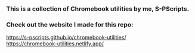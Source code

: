 ### This is a collection of Chromebook utilities by me, S-PScripts.

### Check out the website I made for this repo:
https://s-pscripts.github.io/chromebook-utilities/ <br>
https://chromebook-utilities.netlify.app/ <br>
